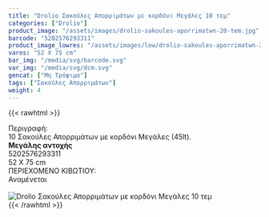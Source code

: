 ```yaml
---
title: "Drolio Σακούλες Απορριμάτων με κορδόνι Μεγάλες 10 τεμ"
categories: ["Drolio"]
product_image: "/assets/images/drolio-sakoules-aporrimatwn-20-tem.jpg"
barcode: "5202576293311"
product_image_lowres: "/assets/images/low/drolio-sakoules-aporrimatwn-20-tem.jpg"
varos: "52 X 75 cm"
bar_img: "/media/svg/barcode.svg"
var_img: "/media/svg/dcm.svg"
gencat: ["Μη Τρόφιμα"]
tags: ["Σακούλες Απορριμάτων"]
weight: 4
---
```

{{< rawhtml >}}

<div class="sload152"><div class="product"><div id="sistatika">Περιγραφή:</div><div class="alltext">10 Σακούλες Απορριμάτων με κορδόνι Μεγάλες (45lt).<br><strong>Μεγάλης αντοχής</strong></div><div id="barcode"><div id="barimage1"></div><span id="bartext">5202576293311</span></div><div id="varos"><div id="dimimg"></div><span id="varostext">52 X 75 cm</span></div><div id="kivotio">ΠΕΡΙΕΧΟΜΕΝΟ ΚΙΒΩΤΙΟΥ:<br>Αναμένεται</div><br><div class="pimg"><img alt="Drolio Σακούλες Απορριμάτων με κορδόνι Μεγάλες 10 τεμ" title="Drolio Σακούλες Απορριμάτων με κορδόνι Μεγάλες 10 τεμ" src="/assets/images/drolio-sakoules-aporrimatwn-20-tem.jpg"></div></div></div>
{{< /rawhtml >}}


